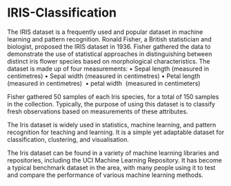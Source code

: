 # IRIS-Classification

The IRIS dataset is a frequently used and popular dataset in machine learning and pattern recognition. Ronald Fisher, a British statistician and biologist, proposed the IRIS dataset in 1936. Fisher gathered the data to demonstrate the use of statistical approaches in distinguishing between distinct iris flower species based on morphological characteristics. The dataset is made up of four measurements:
• Sepal length (measured in centimetres)
• Sepal width (measured in centimetres)
• Petal length (measured in centimetres) 
• petal width  (measured in centimeters)

Fisher gathered 50 samples of each Iris species, for a total of 150 samples in the collection. Typically, the purpose of using this dataset is to classify fresh observations based on measurements of these attributes.

The Iris dataset is widely used in statistics, machine learning, and pattern recognition for teaching and learning. It is a simple yet adaptable dataset for classification, clustering, and visualisation.

The Iris dataset can be found in a variety of machine learning libraries and repositories, including the UCI Machine Learning Repository. It has become a typical benchmark dataset in the area, with many people using it to test and compare the performance of various machine learning methods.







